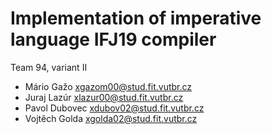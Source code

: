 # Implementation of imperative language IFJ19 compiler
Team 94, variant II<br/>
- Mário Gažo    xgazom00@stud.fit.vutbr.cz	<br/>
- Juraj Lazúr   xlazur00@stud.fit.vutbr.cz  <br/>
- Pavol Dubovec xdubov02@stud.fit.vutbr.cz  <br/>
- Vojtěch Golda xgolda02@stud.fit.vutbr.cz  <br/>
